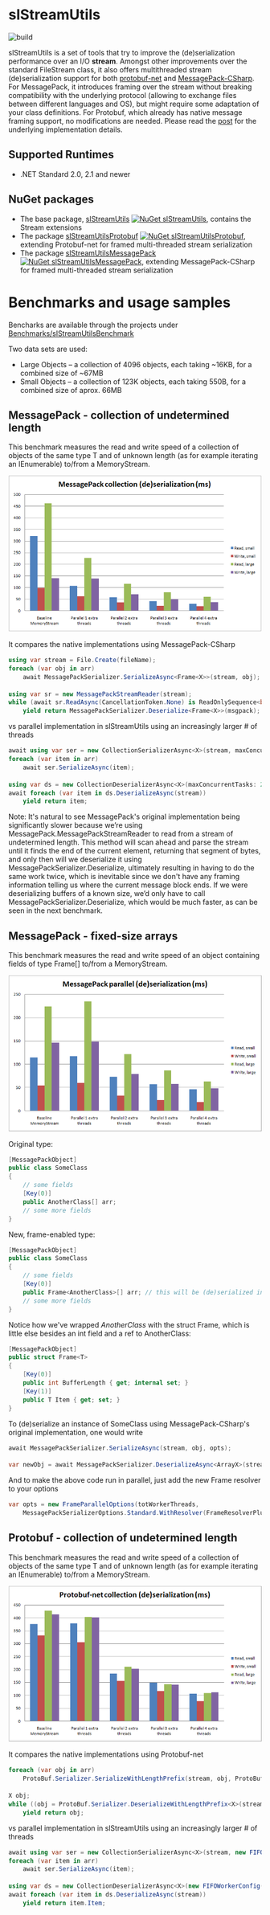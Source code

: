 # slStreamUtils
![build](https://github.com/sergioloff/slStreamUtils/actions/workflows/BuildAndTestOnPush.yml/badge.svg) 


slStreamUtils is a set of tools that try to improve the (de)serialization performance over an I/O **stream**.
Amongst other improvements over the standard FileStream class, it also offers multithreaded stream (de)serialization support for both [protobuf-net](https://github.com/protobuf-net/protobuf-net) and [MessagePack-CSharp](https://github.com/neuecc/MessagePack-CSharp). 
For MessagePack, it introduces framing over the stream without breaking compatibility with the underlying protocol (allowing to exchange files between different languages and OS), but might require some adaptation of your class definitions. 
For Protobuf, which already has native message framing support, no modifications are needed.
Please read the [post](https://slstreamutils.blogspot.com) for the underlying implementation details.

## Supported Runtimes
- .NET Standard 2.0, 2.1 and newer

## NuGet packages
- The base package, [slStreamUtils](https://www.nuget.org/packages/slStreamUtils) [![NuGet slStreamUtils](https://img.shields.io/nuget/v/slStreamUtils.svg)](https://www.nuget.org/packages/slStreamUtils), contains the Stream extensions
- The package [slStreamUtilsProtobuf](https://www.nuget.org/packages/slStreamUtilsProtobuf) [![NuGet slStreamUtilsProtobuf](https://img.shields.io/nuget/v/slStreamUtilsProtobuf.svg)](https://www.nuget.org/packages/slStreamUtilsProtobuf), extending Protobuf-net for framed multi-threaded stream serialization
- The package [slStreamUtilsMessagePack](https://www.nuget.org/packages/slStreamUtilsMessagePack) [![NuGet slStreamUtilsMessagePack](https://img.shields.io/nuget/v/slStreamUtilsMessagePack.svg)](https://www.nuget.org/packages/slStreamUtilsMessagePack), extending MessagePack-CSharp for framed multi-threaded stream serialization

# Benchmarks and usage samples

Bencharks are available through the projects under [Benchmarks/slStreamUtilsBenchmark](https://github.com/sergioloff/slStreamUtils/tree/master/Benchmarks)

Two data sets are used: 

* Large Objects – a collection of 4096 objects, each taking ~16KB, for a combined size of ~67MB
* Small Objects – a collection of 123K objects, each taking 550B, for a combined size of aprox. 66MB 

## MessagePack - collection of undetermined length 

This benchmark measures the read and write speed of a collection of objects of the same type T and of unknown length (as for example iterating an IEnumerable<T>) to/from a MemoryStream.

![MessagePack - performance chart for collection of undetermined length](https://raw.githubusercontent.com/sergioloff/slStreamUtils/master/MP_coll.png)
	
It compares the native implementations using MessagePack-CSharp
	
```csharp
using var stream = File.Create(fileName);
foreach (var obj in arr)
	await MessagePackSerializer.SerializeAsync<Frame<X>>(stream, obj);

using var sr = new MessagePackStreamReader(stream);
while (await sr.ReadAsync(CancellationToken.None) is ReadOnlySequence<byte> msgpack)
	yield return MessagePackSerializer.Deserialize<Frame<X>>(msgpack);
```

vs parallel implementation in slStreamUtils using an increasingly larger # of threads
    
```csharp
await using var ser = new CollectionSerializerAsync<X>(stream, maxConcurrentTasks: 2);
foreach (var item in arr)
	await ser.SerializeAsync(item);

using var ds = new CollectionDeserializerAsync<X>(maxConcurrentTasks: 2);
await foreach (var item in ds.DeserializeAsync(stream))
	yield return item;
```

Note: It's natural to see MessagePack's original implementation being significantly slower because we’re using MessagePack.MessagePackStreamReader to read from a stream of undetermined length. This method will scan ahead and parse the stream until it finds the end of the current element, returning that segment of bytes, and only then will we deserialize it using MessagePackSerializer.Deserialize, ultimately resulting in having to do the same work twice, which is inevitable since we don't have any framing information telling us where the current message block ends. If we were deserializing buffers of a known size, we’d only have to call MessagePackSerializer.Deserialize, which would be much faster, as can be seen in the next benchmark.

## MessagePack - fixed-size arrays
	
This benchmark measures the read and write speed of an object containing fields of type Frame<T>[] to/from a MemoryStream.

![performance chart for MessagePack with fixed-size arrays](https://raw.githubusercontent.com/sergioloff/slStreamUtils/master/MP_par.png)

Original type:

```csharp
[MessagePackObject]
public class SomeClass
{
	// some fields
	[Key(0)]
	public AnotherClass[] arr;
	// some more fields
}
```

New, frame-enabled type:
	
```csharp
[MessagePackObject]
public class SomeClass
{
	// some fields
	[Key(0)]
	public Frame<AnotherClass>[] arr; // this will be (de)serialized in parallel since it's wrapped in *Frame<>*
	// some more fields
}
```

Notice how we've wrapped *AnotherClass* with the struct Frame, which is little else besides an int field and a ref to AnotherClass:

```csharp
[MessagePackObject]
public struct Frame<T>
{
	[Key(0)]
	public int BufferLength { get; internal set; }
	[Key(1)]
	public T Item { get; set; }
}
```

To (de)serialize an instance of SomeClass using MessagePack-CSharp's original implementation, one would write

```csharp
await MessagePackSerializer.SerializeAsync(stream, obj, opts);

var newObj = await MessagePackSerializer.DeserializeAsync<ArrayX>(stream, opts);
```

And to make the above code run in parallel, just add the new Frame resolver to your options

```csharp
var opts = new FrameParallelOptions(totWorkerThreads, 
	MessagePackSerializerOptions.Standard.WithResolver(FrameResolverPlusStandarResolver.Instance));
```

## Protobuf - collection of undetermined length 

This benchmark measures the read and write speed of a collection of objects of the same type T and of unknown length (as for example iterating an IEnumerable<T>) to/from a MemoryStream.

![Protobuf - performance chart for collection of undetermined length](https://raw.githubusercontent.com/sergioloff/slStreamUtils/master/PB_coll.png)
	
It compares the native implementations using Protobuf-net
	
```csharp
foreach (var obj in arr)
	ProtoBuf.Serializer.SerializeWithLengthPrefix(stream, obj, ProtoBuf.PrefixStyle.Base128, 1);

X obj;
while ((obj = ProtoBuf.Serializer.DeserializeWithLengthPrefix<X>(stream, ProtoBuf.PrefixStyle.Base128, 1)) != null)
	yield return obj;
```

vs parallel implementation in slStreamUtils using an increasingly larger # of threads
    
```csharp
await using var ser = new CollectionSerializerAsync<X>(stream, new FIFOWorkerConfig(maxConcurrentTasks: 2));
foreach (var item in arr)
	await ser.SerializeAsync(item);

using var ds = new CollectionDeserializerAsync<X>(new FIFOWorkerConfig(maxConcurrentTasks: 2));
await foreach (var item in ds.DeserializeAsync(stream))
	yield return item.Item;
```
